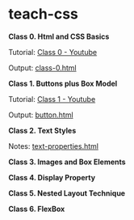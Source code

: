 # teach-css

**Class 0. Html and CSS Basics**

Tutorial: [Class 0 - Youtube](https://youtu.be/XYYEtKWZcUw?si=cV_c09P2En6M0lLs)

Output: [class-0.html](https://aneesburki.github.io/teach-css/class-0.html)

**Class 1. Buttons plus Box Model**  

Tutorial: [Class 1 - Youtube](https://youtu.be/9X1XhS_00BY?si=hcKgMlP3b8bN9h15⁩)

Output: [button.html](https://aneesburki.github.io/teach-css/buttons.html)

**Class 2. Text Styles**

Notes: [text-properties.html](https://aneesburki.github.io/teach-css/text-properties.html)

**Class 3. Images and Box Elements**

**Class 4. Display Property**

**Class 5. Nested Layout Technique**

**Class 6. FlexBox**
